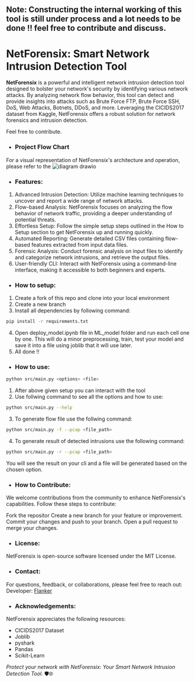 ## Note: Constructing the internal working of this tool is still under process and a lot needs to be done !! feel free to contribute and discuss. 

<h1>NetForensix: Smart Network Intrusion Detection Tool</h1>

<b>NetForensix</b> is a powerful and intelligent network intrusion detection tool designed to bolster your network's security by identifying various network attacks. By analyzing network flow behavior, this tool can detect and provide insights into attacks such as Brute Force FTP, Brute Force SSH, DoS, Web Attacks, Botnets, DDoS, and more. Leveraging the CICIDS2017 dataset from Kaggle, NetForensix offers a robust solution for network forensics and intrusion detection.

Feel free to contribute.

<ul><li><h3>Project Flow Chart</h3></li></ul>

For a visual representation of NetForensix's architecture and operation, please refer to the 
![diagram drawio](https://github.com/Flanker-shyam/Network-Intrusion-detection-system/assets/85950516/842c3670-cf43-4aa1-9701-868639c75504)

<ul><li><h3>Features:</h3></li></ul>
<ol>
<li>Advanced Intrusion Detection: Utilize machine learning techniques to uncover and report a wide range of network attacks.</li>
<li>Flow-based Analysis: NetForensix focuses on analyzing the flow behavior of network traffic, providing a deeper understanding of potential threats.</li>
<li>Effortless Setup: Follow the simple setup steps outlined in the How to Setup section to get NetForensix up and running quickly.</li>
<li>Automated Reporting: Generate detailed CSV files containing flow-based features extracted from input data files.</li>
<li>Forensic Analysis: Conduct forensic analysis on input files to identify and categorize network intrusions, and retrieve the output files.</li>
<li>User-friendly CLI: Interact with NetForensix using a command-line interface, making it accessible to both beginners and experts.</li>
</ol>
<ul><li><h3>How to setup:</h3></li></ul>

1. Create a fork of this repo and clone into your local environment
2. Create a new branch
3. Install all dependencies by following command:
```bash
pip install -r requirements.txt
```
4. Open deploy_model.ipynb file in ML_model folder and run each cell one by one. This will do a minor preprocessing,
    train, test your model and save it into a file using joblib that it will use later.
5. All done !!

<ul><li><h3>How to use:</h3></li></ul>

```bash
python src/main.py <options> <file>
```
1. After above given setup you can interact with the tool
2. Use follwing command to see all the options and how to use:
```bash
python src/main.py --help
```
3. To generate flow file use the follwing command:
```bash
python src/main.py -f --pcap <file_path>
```
4. To generate result of detected intrusions use the following command:
```bash
python src/main.py -r --pcap <file_path>
```

You will see the result on your cli and a file will be generated based on the chosen option.

<ul><li><h3>How to Contribute:</h3></li></ul>

We welcome contributions from the community to enhance NetForensix's capabilities. Follow these steps to contribute:

Fork the repositor
Create a new branch for your feature or improvement.
Commit your changes and push to your branch.
Open a pull request to merge your changes.

<ul><li><h3>License:</h3></li></ul>
NetForensix is open-source software licensed under the MIT License.

<ul><li><h3>Contact:</h3></li></ul>
For questions, feedback, or collaborations, please feel free to reach out:
<div>Developer: <a href="https://in.linkedin.com/in/shyam-sunder19">Flanker</a></div>

<ul><li><h3>Acknowledgements:</h3></li></ul>
NetForensix appreciates the following resources:
<ul>
<li>CICIDS2017 Dataset</li>
<li>Joblib</li>
<li>pyshark</li>
<li>Pandas</li>
<li>Scikit-Learn</li>
</ul>

<em>Protect your network with NetForensix: Your Smart Network Intrusion Detection Tool. </em>🛡️🌐


